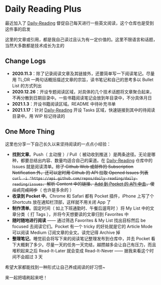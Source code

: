 # Daily Reading Plus

最近加入了 [Daily-Reading](https://github.com/highestop/Daily-Reading) 督促自己每天进行一些英文阅读，这个仓库也是受到这件事的启发

这里的文章或引用，都是我自己读过且认为有一定价值的。这里不限语言和话题，当然大多数都是技术成长为主的

## Change Logs

- **2020.11.3**：除了记录阅读文章及其链接外，还要简单写一下阅读笔记。尽量用 TL;DR 一两句话概括描述文章的宗旨，读书笔记和自己的思考多以 Bullet List 的方式列出
- **2020.12.26**：开设专题阅读区域，对具体的几个技术话题将文章聚合起来，不再分散到日期目录中。一些书籍阅读笔记会放到年目录中，不分具体月日
- **2021.1.3**：开设书籍阅读区域。README 中待补充书单
- **2021.1.17**：针对 [Daily-Reading](https://github.com/daily-reading/daily-reading) 开设 Tasks 区域，快速链接到其中的待阅读目录中。用 WIP 标记待读的

## One More Thing

这里也分享一下自己长久以来坚持阅读的一点点小经验：

- **找到文章**。Push（ 主动搜 ）/ Pull（ 被动收到推送 ）是两条途径。无论是哪种，都要总结出内容、数量均适合自己的渠道。在 [Daily-Reading](https://github.com/highestop/Daily-Reading) 仓库中的 Issues 就是阅读清单。~~除了 Github Web 或邮件的 Subscription Notification 外，还可以定时用 Github 的 API 拉取 Opened Issues 列表 `curl -i "https://api.github.com/repos/daily-reading/daily-reading/issues`、解析 Content 中的链接、[Add 到 Pocket 的 API 中去](https://getpocket.com/developer/docs/v3/add)，傻瓜式完成同步~~（ 也许是多余的 ）
- **收录到 Pocket 中**。Chrome 和 Safari 都有 Pocket 插件，iPhone 上写了个 Shortcuts 放在通知栏顶部，这样就不用关闭 App 了
- **制作清单**。固定时间（ 如上下班通勤时、午餐后遛弯时 ）将 My List 中的文章分类（ 打 Tags ），并将今天想要读的文章归到 Favorites 中
- **随时随地进行阅读** —— 通过筛选 Favorites & My List 找出目标然后 be focused 去阅读它们。Pocket 有一个 tricky 的好处就是它的 Article Mode 可以阅读 Medium 订阅文章的全文。读完记得 Archive 掉
- **整理笔记**。睡觉前会将写下来的阅读笔记整理发布到仓库中，并去 Pocket 看下大概剩了多少。尽量一天的任务一天完结，越攒越多会让自己有压力，而且堆积起来之后 Read-It-Later 就会变成 Read-It-Never —— 据我来看这个时间不会超过 3 天

希望大家都能找到一种形式让自己养成阅读的好习惯~

来一起把墙刷起来吧！
